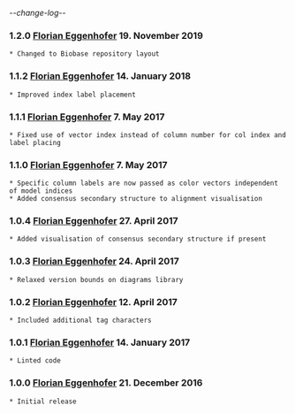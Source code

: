 -*-change-log-*-

### 1.2.0 [Florian Eggenhofer](mailto:egg@cs.uni-freiburg.de) 19. November 2019

	* Changed to Biobase repository layout

### 1.1.2 [Florian Eggenhofer](mailto:egg@informatik.uni-freiburg.de) 14. January 2018

	* Improved index label placement

### 1.1.1 [Florian Eggenhofer](mailto:egg@informatik.uni-freiburg.de) 7. May 2017

	* Fixed use of vector index instead of column number for col index and label placing

### 1.1.0 [Florian Eggenhofer](mailto:egg@informatik.uni-freiburg.de) 7. May 2017

	* Specific column labels are now passed as color vectors independent of model indices
	* Added consensus secondary structure to alignment visualisation

### 1.0.4 [Florian Eggenhofer](mailto:egg@informatik.uni-freiburg.de) 27. April 2017

	* Added visualisation of consensus secondary structure if present

### 1.0.3 [Florian Eggenhofer](mailto:egg@informatik.uni-freiburg.de) 24. April 2017

	* Relaxed version bounds on diagrams library

### 1.0.2 [Florian Eggenhofer](mailto:egg@informatik.uni-freiburg.de) 12. April 2017

	* Included additional tag characters

### 1.0.1 [Florian Eggenhofer](mailto:egg@informatik.uni-freiburg.de) 14. January 2017

	* Linted code

### 1.0.0 [Florian Eggenhofer](mailto:egg@informatik.uni-freiburg.de) 21. December 2016

	* Initial release
